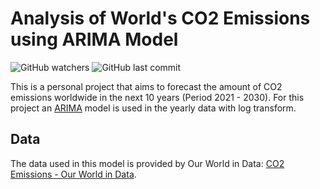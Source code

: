 # Analysis of World's CO2 Emissions using ARIMA Model
![GitHub watchers](https://img.shields.io/github/watchers/cristian-castro-a/CO2_Emissions_Analysis_using_ARIMA_Model?style=social) ![GitHub last commit](https://img.shields.io/github/last-commit/cristian-castro-a/CO2_Emissions_Analysis_using_ARIMA_Model)

This is a personal project that aims to forecast the amount of CO2 emissions worldwide in the next 10 years (Period 2021 - 2030). For this project an [ARIMA](https://www.statsmodels.org/dev/generated/statsmodels.tsa.arima.model.ARIMA.html#statsmodels.tsa.arima.model.ARIMA) model is used in the yearly data with log transform.

## Data

The data used in this model is provided by Our World in Data: [CO2 Emissions - Our World in Data](https://github.com/owid/co2-data).